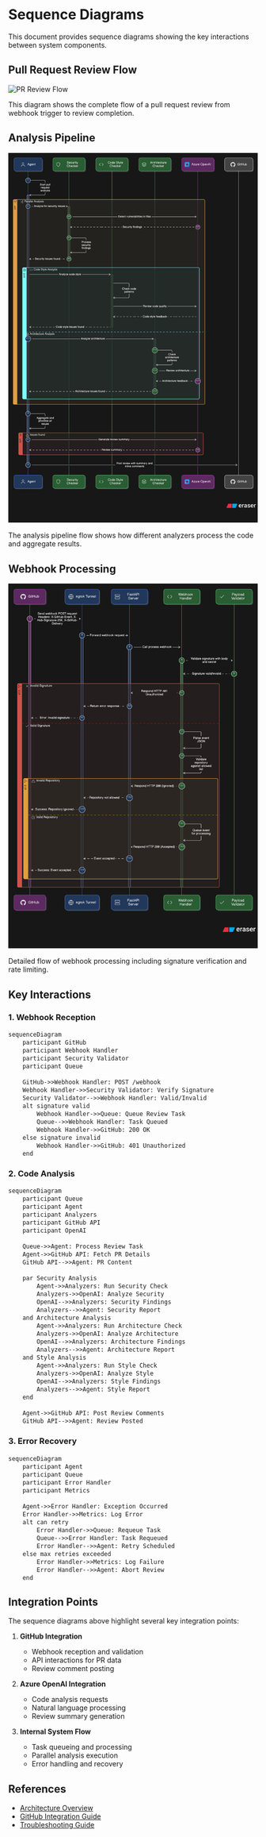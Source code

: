 # Sequence Diagrams

This document provides sequence diagrams showing the key interactions between system components.

## Pull Request Review Flow

![PR Review Flow](diagrams/pr_review_flow.png)

This diagram shows the complete flow of a pull request review from webhook trigger to review completion.

## Analysis Pipeline

![Analysis Pipeline](diagrams/analysis_pipeline_flow.png)

The analysis pipeline flow shows how different analyzers process the code and aggregate results.

## Webhook Processing

![Webhook Processing](diagrams/webhook_processing_details.png)

Detailed flow of webhook processing including signature verification and rate limiting.

## Key Interactions

### 1. Webhook Reception
```mermaid
sequenceDiagram
    participant GitHub
    participant Webhook Handler
    participant Security Validator
    participant Queue

    GitHub->>Webhook Handler: POST /webhook
    Webhook Handler->>Security Validator: Verify Signature
    Security Validator-->>Webhook Handler: Valid/Invalid
    alt signature valid
        Webhook Handler->>Queue: Queue Review Task
        Queue-->>Webhook Handler: Task Queued
        Webhook Handler->>GitHub: 200 OK
    else signature invalid
        Webhook Handler->>GitHub: 401 Unauthorized
    end
```

### 2. Code Analysis
```mermaid
sequenceDiagram
    participant Queue
    participant Agent
    participant Analyzers
    participant GitHub API
    participant OpenAI

    Queue->>Agent: Process Review Task
    Agent->>GitHub API: Fetch PR Details
    GitHub API-->>Agent: PR Content
    
    par Security Analysis
        Agent->>Analyzers: Run Security Check
        Analyzers->>OpenAI: Analyze Security
        OpenAI-->>Analyzers: Security Findings
        Analyzers-->>Agent: Security Report
    and Architecture Analysis
        Agent->>Analyzers: Run Architecture Check
        Analyzers->>OpenAI: Analyze Architecture
        OpenAI-->>Analyzers: Architecture Findings
        Analyzers-->>Agent: Architecture Report
    and Style Analysis
        Agent->>Analyzers: Run Style Check
        Analyzers->>OpenAI: Analyze Style
        OpenAI-->>Analyzers: Style Findings
        Analyzers-->>Agent: Style Report
    end
    
    Agent->>GitHub API: Post Review Comments
    GitHub API-->>Agent: Review Posted
```

### 3. Error Recovery
```mermaid
sequenceDiagram
    participant Agent
    participant Queue
    participant Error Handler
    participant Metrics
    
    Agent->>Error Handler: Exception Occurred
    Error Handler->>Metrics: Log Error
    alt can retry
        Error Handler->>Queue: Requeue Task
        Queue-->>Error Handler: Task Requeued
        Error Handler-->>Agent: Retry Scheduled
    else max retries exceeded
        Error Handler->>Metrics: Log Failure
        Error Handler-->>Agent: Abort Review
    end
```

## Integration Points

The sequence diagrams above highlight several key integration points:

1. **GitHub Integration**
   - Webhook reception and validation
   - API interactions for PR data
   - Review comment posting
   
2. **Azure OpenAI Integration**
   - Code analysis requests
   - Natural language processing
   - Review summary generation
   
3. **Internal System Flow**
   - Task queueing and processing
   - Parallel analysis execution
   - Error handling and recovery

## References

- [Architecture Overview](architecture.md)
- [GitHub Integration Guide](github_integration.md)
- [Troubleshooting Guide](troubleshooting.md)